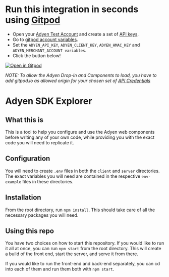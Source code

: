 # Run this integration in seconds using [Gitpod](https://gitpod.io/)

- Open your [Adyen Test Account](https://ca-test.adyen.com/ca/ca/overview/default.shtml) and create a set of [API keys](https://docs.adyen.com/user-management/how-to-get-the-api-key).
- Go to [gitpod account variables](https://gitpod.io/variables).
- Set the `ADYEN_API_KEY`, `ADYEN_CLIENT_KEY`, `ADYEN_HMAC_KEY` and `ADYEN_MERCHANT_ACCOUNT variables`.
- Click the button below!

[![Open in Gitpod](https://gitpod.io/button/open-in-gitpod.svg)](https://gitpod.io/#https://github.com/ossiggy/adyen-web-demo)

_NOTE: To allow the Adyen Drop-In and Components to load, you have to add gitpod.io as allowed origin for your chosen set of [API Credentials](https://ca-test.adyen.com/ca/ca/config/api_credentials_new.shtml)_

# Adyen SDK Explorer

## What this is

This is a tool to help you configure and use the Adyen web components before writing any of your own code, while providing you with the exact code you will need to replicate it.

## Configuration

You will need to create `.env` files in both the `client` and `server` directories. The exact variables you will need are contained in the respective `env-example` files in these directories.

## Installation

From the root directory, run `npm install`. This should take care of all the necessary packages you will need.

## Using this repo

You have two choices on how to start this repository. If you would like to run it all at once, you can run `npm start` from the root directory. This will create a build of the front end, start the server, and serve it from there.

If you would like to run the front-end and back-end separately, you can cd into each of them and run them both with `npm start`.
